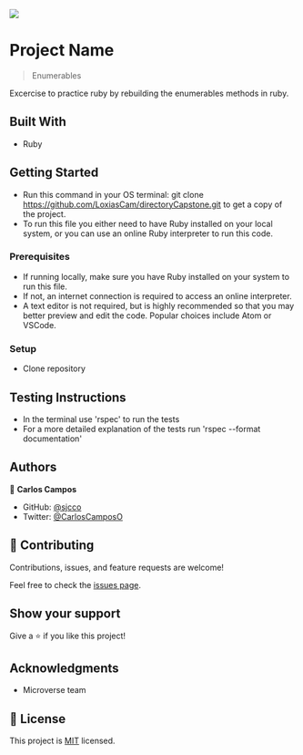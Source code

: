 ![](https://img.shields.io/badge/Microverse-blueviolet)

# Project Name

> Enumerables

Excercise to practice ruby by rebuilding the enumerables methods in ruby.

## Built With

- Ruby

## Getting Started

- Run this command in your OS terminal: git clone https://github.com/LoxiasCam/directoryCapstone.git to get a copy of the project.
- To run this file you either need to have Ruby installed on your local system, or you can use an online Ruby interpreter to run this code.

### Prerequisites

- If running locally, make sure you have Ruby installed on your system to run this file.
- If not, an internet connection is required to access an online interpreter.
- A text editor is not required, but is highly recommended so that you may better preview and edit the code. Popular choices include Atom or VSCode.


### Setup
- Clone repository

## Testing Instructions
- In the terminal use 'rspec' to run the tests
- For a more detailed explanation of the tests run 'rspec --format documentation'


## Authors

👤 **Carlos Campos**

- GitHub: [@sjcco](https://github.com/sjcco)
- Twitter: [@CarlosCamposO](https://twitter.com/CarlosCamposO)

## 🤝 Contributing

Contributions, issues, and feature requests are welcome!

Feel free to check the [issues page](https://github.com/sjcco).

## Show your support

Give a ⭐️ if you like this project!

## Acknowledgments

- Microverse team

## 📝 License

This project is [MIT](lic.url) licensed.
